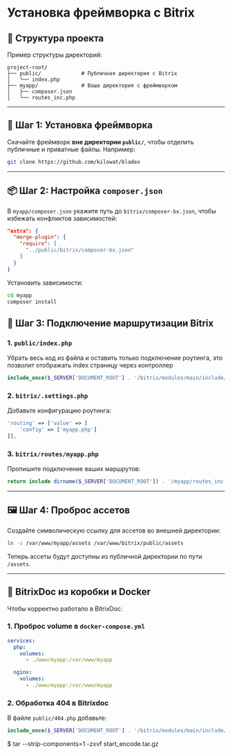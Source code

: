 # Установка фреймворка с Bitrix

## 📁 Структура проекта

Пример структуры директорий:

```
project-root/
├── public/             # Публичная директория с Bitrix
│   └── index.php
├── myapp/              # Ваша директория с фреймворком
│   ├── composer.json
│   └── routes_inc.php
```

---

## 🔧 Шаг 1: Установка фреймворка

Скачайте фреймворк **вне директории `public/`**, чтобы отделить публичные и приватные файлы. Например:

```bash
git clone https://github.com/kilowat/bladex
```

---

## 📦 Шаг 2: Настройка `composer.json`

В `myapp/composer.json` укажите путь до `bitrix/composer-bx.json`, чтобы избежать конфликтов зависимостей:

```json
"extra": {
  "merge-plugin": {
    "require": [
      "../public/bitrix/composer-bx.json"
    ]
  }
}

```
Установить зависимости:

```bash
cd myapp
composer install
```

## 🧩 Шаг 3: Подключение маршрутизации Bitrix

### 1. `public/index.php`

Убрать весь код из файла и оставить только подключение роутинга, это позволит отображать index страницу через контроллер

```php
include_once($_SERVER['DOCUMENT_ROOT'] . '/bitrix/modules/main/include/routing_index.php');
```

### 2. `bitrix/.settings.php`

Добавьте конфигурацию роутинга:

```php
'routing' => ['value' => [
    'config' => ['myapp.php']
]],
```

### 3. `bitrix/routes/myapp.php`

Пропишите подключение ваших маршрутов:

```php
return include dirname($_SERVER['DOCUMENT_ROOT']) . '/myapp/routes_inc.php';
```

---

## 🖼 Шаг 4: Проброс ассетов

Создайте символическую ссылку для ассетов во внешней директории:

```bash
ln -s /var/www/myapp/assets /var/www/bitrix/public/assets
```

Теперь ассеты будут доступны из публичной директории по пути `/assets`.

---

## 🐳 BitrixDoc из коробки и Docker

Чтобы корректно работало в BitrixDoc:

### 1. Проброс volume в `docker-compose.yml`

```yaml
services:
  php:
    volumes:
      - ./www/myapp:/var/www/myapp

  nginx:
    volumes:
      - ./www/myapp:/var/www/myapp
```

### 2. Обработка 404 в Bitrixdoc

В файле `public/404.php` добавьте:

```php
include_once($_SERVER['DOCUMENT_ROOT'] . '/bitrix/modules/main/include/routing_index.php');
```

$ tar --strip-components=1 -zxvf start_encode.tar.gz 